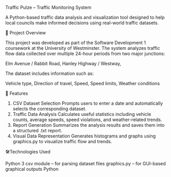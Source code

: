 Traffic Pulze – Traffic Monitoring System

A Python-based traffic data analysis and visualization tool designed to help local councils make informed decisions using real-world traffic datasets.

📌 Project Overview

This project was developed as part of the Software Development 1 coursework at the University of Westminster. The system analyzes traffic flow data collected over multiple 24-hour periods from two major junctions:

Elm Avenue / Rabbit Road,
Hanley Highway / Westway,

The dataset includes information such as:

Vehicle type,
Direction of travel,
Speed,
Speed limits,
Weather conditions

🚀 Features

1. CSV Dataset Selection
Prompts users to enter a date and automatically selects the corresponding dataset.
2. Traffic Data Analysis
Calculates useful statistics including vehicle counts, average speeds, speed violations, and weather-related trends.
3. Report Generation
Summarizes the analysis results and saves them into a structured .txt report.
4. Visual Data Representation
Generates histograms and graphs using graphics.py to visualize traffic flow and trends.

🛠️Technologies Used

Python 3
csv module – for parsing dataset files
graphics.py – for GUI-based graphical outputs
Python

